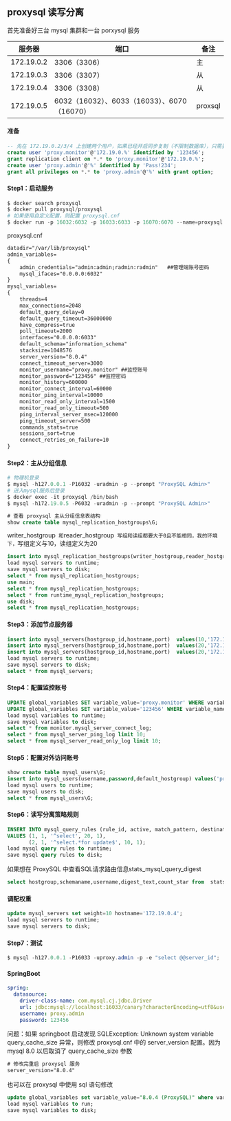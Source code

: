 

## proxysql 读写分离

首先准备好三台 mysql 集群和一台 porxysql 服务

| 服务器     | 端口                                        | 备注    |
| ---------- | ------------------------------------------- | ------- |
| 172.19.0.2 | 3306（3306）                                | 主      |
| 172.19.0.3 | 3306（3307）                                | 从      |
| 172.19.0.4 | 3306（3308）                                | 从      |
| 172.19.0.5 | 6032（16032）、6033（16033）、6070（16070） | proxsql |

#### 准备

``` sql
-- 先在 172.19.0.2/3/4 上创建两个用户，如果已经开启同步复制（不限制数据库），只需要在主服务器上执行，就会自动同步从服务器
create user 'proxy.monitor'@'172.19.0.%' identified by '123456';
grant replication client on *.* to 'proxy.monitor'@'172.19.0.%';
create user 'proxy.admin'@'%' identified by 'Pass!234';
grant all privileges on *.* to 'proxy.admin'@'%' with grant option;

```



#### Step1：启动服务

```powershell
$ docker search proxysql
$ docker pull proxysql/proxysql
# 如果使用自定义配置，则配置 proxysql.cnf
$ docker run -p 16032:6032 -p 16033:6033 -p 16070:6070 --name=proxysql --network canary-network -d -v /DockerData/proxysql/proxysql.cnf:/etc/proxysql.cnf proxysql/proxysql
```

proxysql.cnf

``` tex
datadir="/var/lib/proxysql"
admin_variables=
{
    admin_credentials="admin:admin;radmin:radmin"   ##管理端账号密码
    mysql_ifaces="0.0.0.0:6032"
}
mysql_variables=
{
    threads=4
    max_connections=2048
    default_query_delay=0
    default_query_timeout=36000000
    have_compress=true
    poll_timeout=2000
    interfaces="0.0.0.0:6033"
    default_schema="information_schema"
    stacksize=1048576
    server_version="8.0.4"
    connect_timeout_server=3000
    monitor_username="proxy.monitor" ##监控账号
    monitor_password="123456" ##监控密码
    monitor_history=600000
    monitor_connect_interval=60000
    monitor_ping_interval=10000
    monitor_read_only_interval=1500
    monitor_read_only_timeout=500
    ping_interval_server_msec=120000
    ping_timeout_server=500
    commands_stats=true
    sessions_sort=true
    connect_retries_on_failure=10
}
```

#### Step2：主从分组信息

```powershell
# 物理机登录
$ mysql -h127.0.0.1 -P16032 -uradmin -p --prompt "ProxySQL Admin>"                                                                                                                           
# 进入mysql服务后登录
$ docker exec -it proxysql /bin/bash
$ mysql -h172.19.0.5 -P6032 -uradmin -p --prompt "ProxySQL Admin>"   
```

```sql
# 查看 proxysql 主从分组信息表结构
show create table mysql_replication_hostgroups\G;
```

writer_hostgroup` 和`reader_hostgroup` 写组和读组都要大于0且不能相同，我的环境下，`写组定义与10，读组定义为20

``` sql
insert into mysql_replication_hostgroups(writer_hostgroup,reader_hostgroup,check_type, COMMENT) values(10, 20,'read_only', 'proxy');
load mysql servers to runtime;
save mysql servers to disk;
select * from mysql_replication_hostgroups;
use main;
select * from mysql_replication_hostgroups;
select * from runtime_mysql_replication_hostgroups;
use disk;
select * from mysql_replication_hostgroups;
```

#### Step3：添加节点服务器

``` sql
insert into mysql_servers(hostgroup_id,hostname,port)  values(10,'172.19.0.2',3306);
insert into mysql_servers(hostgroup_id,hostname,port)  values(20,'172.19.0.3',3306);
insert into mysql_servers(hostgroup_id,hostname,port)  values(20,'172.19.0.4',3306);
load mysql servers to runtime;
save mysql servers to disk;
select * from mysql_servers;
```

#### Step4：配置监控账号

```sql
UPDATE global_variables SET variable_value='proxy.monitor' WHERE variable_name='mysql-monitor_username';
UPDATE global_variables SET variable_value='123456' WHERE variable_name='mysql-monitor_password';
load mysql variables to runtime;
save mysql variables to disk;
select * from monitor.mysql_server_connect_log;
select * from mysql_server_ping_log limit 10;
select * from mysql_server_read_only_log limit 10;
```

#### Step5：配置对外访问账号

``` sql
show create table mysql_users\G;
insert into mysql_users(username,password,default_hostgroup) values('proxy.admin','123456',10);
load mysql users to runtime;
save mysql users to disk;
select * from mysql_users\G;
```

#### Step6：读写分离策略规则

``` sql
INSERT INTO mysql_query_rules (rule_id, active, match_pattern, destination_hostgroup, apply)
VALUES (1, 1, '^select', 20, 1),
       (2, 1, '^select.*for update$', 10, 1);
load mysql query rules to runtime;
save mysql query rules to disk;
```

如果想在 ProxySQL 中查看SQL请求路由信息stats_mysql_query_digest

```sql
select hostgroup,schemaname,username,digest_text,count_star from  stats_mysql_query_digest;
```

#### 调配权重

```sql
update mysql_servers set weight=10 hostname='172.19.0.4';
load mysql servers to runtime;
save mysql servers to disk;
```

#### Step7：测试

``` powershell
$ mysql -h127.0.0.1 -P16033 -uproxy.admin -p -e "select @@server_id";
```

#### SpringBoot

``` yaml
spring:
  datasource:
    driver-class-name: com.mysql.cj.jdbc.Driver
    url: jdbc:mysql://localhost:16033/canary?characterEncoding=utf8&useLegacyDatetimeCode=false&serverTimezone=GMT%2b8
    username: proxy.admin
    password: 123456
```

问题：如果 springboot 启动发现 SQLException: Unknown system variable query_cache_size 异常，则修改 proxysql.cnf 中的 server_version 配置。因为 mysql 8.0 以后取消了 query_cache_size 参数

``` tex
# 修改完重启 proxysql 服务
server_version="8.0.4"
```

也可以在 proxysql 中使用 sql 语句修改

``` sql
update global_variables set variable_value="8.0.4 (ProxySQL)" where variable_name='mysql-server_version';
load mysql variables to run;
save mysql variables to disk;
```

